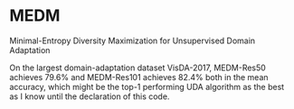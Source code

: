 # MEDM
Minimal-Entropy Diversity Maximization for Unsupervised Domain Adaptation


On the largest domain-adaptation dataset VisDA-2017, MEDM-Res50 achieves 79.6% and MEDM-Res101 achieves 82.4% both in the mean accuracy, which might be the top-1 performing UDA algorithm as the best as I know until the declaration of this code. 

